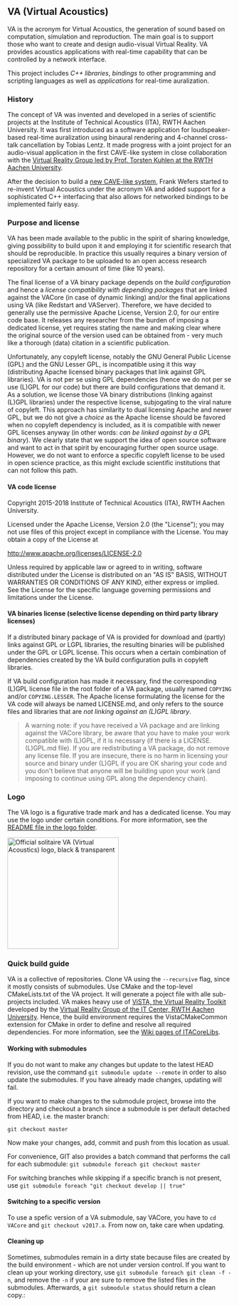 ## VA (Virtual Acoustics)

VA is the acronym for Virtual Acoustics, the generation of sound based on computation, simulation and reproduction.
The main goal is to support those who want to create and design audio-visual Virtual Reality.
VA provides acoustics applications with real-time capability that can be controlled by a network interface.

This project includes *C++ libraries*, *bindings* to other programming and scripting languages as well as *applications* for real-time auralization.

### History

The concept of VA was invented and developed in a series of scientific projects at the Institute of Technical Acoustics (ITA), RWTH Aachen University. It was first introduced as a software application for loudspeaker-based real-time auralization using binaural rendering and 4-channel cross-talk cancellation by Tobias Lentz. It made progress with a joint project for an audio-visual application in the first CAVE-like system in close collaboration with the [Virtual Reality Group led by Prof. Torsten Kuhlen at the RWTH Aachen University](http://www.vr.rwth-aachen.de).

After the decision to build a [new CAVE-like system](http://www.itc.rwth-aachen.de/cms/IT-Center/Forschung-Projekte/Virtuelle-Realitaet/Infrastruktur/~fgqa/aixCAVE/), Frank Wefers started to re-invent Virtual Acoustics under the acronym VA and added support for a sophisticated C++ interfacing that also allows for networked bindings to be implemented fairly easy.


### Purpose and license

VA has been made available to the public in the spirit of sharing knowledge, giving possibility to build upon it and employing it for scientific research that should be reproducible. In practice this usually requires a binary version of specialized VA package to be uploaded to an open access research repository for a certain amount of time (like 10 years).

The final license of a VA binary package depends on the *build configuration* and hence a *license compatibility with depending packages* that are linked against the VACore (in case of dynamic linking) and/or the final applications using VA (like Redstart and VAServer). Therefore, we have decided to generally use the permissive Apache License, Version 2.0, for our entire code base. It releases any researcher from the burden of imposing a dedicated license, yet requires stating the name and making clear where the original source of the version used can be obtained from - very much like a thorough (data) citation in a scientific publication.

Unfortunately, any copyleft license, notably the GNU General Public License (GPL) and the GNU Lesser GPL, is incompatible using it this way (distributing Apache licensed binary packages that link against GPL libraries). VA is not per se using GPL dependencies (hence we do not per se use (L)GPL for our code) but there are build configurations that demand it. As a solution, we license those VA binary distributions (linking against (L)GPL libraries) under the respective license, subjogating to the viral nature of copyleft. This approach has similarity to dual licensing Apache and newer GPL, but we do not give a *choice* as the Apache license should be favored when no copyleft dependency is included, as it is compatible with newer GPL licenses anyway (in other words: *can be linked against by a GPL binary*). We clearly state that we support the idea of open source software and want to act in that spirit by encouraging further open source usage. However, we do not want to enforce a specific copyleft license to be used in open science practice, as this might exclude scientific institutions that can not follow this path.

#### VA code license

Copyright 2015-2018 Institute of Technical Acoustics (ITA), RWTH Aachen University.

Licensed under the Apache License, Version 2.0 (the "License");
you may not use files of this project except in compliance with the License.
You may obtain a copy of the License at

<http://www.apache.org/licenses/LICENSE-2.0>

Unless required by applicable law or agreed to in writing, software
distributed under the License is distributed on an "AS IS" BASIS,
WITHOUT WARRANTIES OR CONDITIONS OF ANY KIND, either express or implied.
See the License for the specific language governing permissions and
limitations under the License.

#### VA binaries license (selective license depending on third party library licenses)

If a distributed binary package of VA is provided for download and (partly) links against GPL or LGPL libraries, the resulting binaries will be published under the GPL or LGPL license. This occurs when a certain combination of dependencies created by the VA build configuration pulls in copyleft libraries.

If VA build configuration has made it necessary, find the corresponding (L)GPL license file in the root folder of a VA package, usually named `COPYING` and/or `COPYING.LESSER`. The Apache license formulating the license for the VA code will always be named LICENSE.md, and only refers to the source files and libraries that are _not linking against an (L)GPL library_.

> A warning note: if you have received a VA package and are linking against the VACore library, be aware that you have to make your work compatible with (L)GPL, if it is necessary (if there is a LICENSE.(L)GPL.md file).
> If you are redistributing a VA package, do not remove any license file.
> If you are insecure, there is no harm in licensing your source and binary under (L)GPL if you are OK sharing your code and you don't believe that anyone will be building upon your work (and imposing to continue using GPL along the dependency chain).



### Logo

The VA logo is a figurative trade mark and has a dedicated license. You may use the logo under certain conditions. For more information, see the [README file in the logo folder](logo/README.md).

<img src="https://git.rwth-aachen.de/ita/VA/raw/e97d635c02a73653eae688ca4cd3dc8a2523dea1/logo/VA_logo_black_circle_white.png" width="250px" alt="Official solitaire VA (Virtual Acoustics) logo, black & transparent" />


### Quick build guide

VA is a collective of repositories. Clone VA using the `--recursive` flag, since it mostly consists of submodules.
Use CMake and the top-level CMakeLists.txt of the VA project. It will generate a poject file with alle sub-projects included.
VA makes heavy use of [ViSTA, the Virtual Reality Toolkit](https://sourceforge.net/projects/vistavrtoolkit/files/) developed by the [Virtual Reality Group of the IT Center, RWTH Aachen University](http://www.itc.rwth-aachen.de/cms/IT-Center/Forschung-Projekte/~eubl/Virtuelle-Realitaet/).
Hence, the build environment requires the VistaCMakeCommon extension for CMake in order to define and resolve all required dependencies.
For more information, see the [Wiki pages of ITACoreLibs](https://git.rwth-aachen.de/ita/ITACoreLibs/wikis/home).


#### Working with submodules

If you do not want to make any changes but update to the latest HEAD revision, use the command `git submodule update --remote` in order to also update the submodules.
If you have already made changes, updating will fail.

If you want to make changes to the submodule project, browse into the directory and checkout a branch since a submodule is per default detached from HEAD, i.e. the master branch:

`git checkout master`

Now make your changes, add, commit and push from this location as usual.

For convenience, GIT also provides a batch command that performs the call for each submodule:
`git submodule foreach git checkout master`

For switching branches while skipping if a specific branch is not present, use
`git submodule foreach "git checkout develop || true"`


#### Switching to a specific version

To use a spefic version of a VA submodule, say VACore, you have to `cd VACore` and `git checkout v2017.a`. From now on, take care when updating.


#### Cleaning up

Sometimes, submodules remain in a dirty state because files are created by the build environment - which are not under version control.
If you want to clean up your working directory, use `git submodule foreach git clean -f -n`, and remove the `-n` if your are sure to remove the listed files in the submodules.
Afterwards, a `git submodule status` should return a clean copy.:
